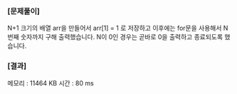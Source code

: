### [문제풀이]
N+1 크기의 배열 arr을 만들어서 arr[1] = 1 로 저장하고 이후에는 for문을 사용해서 N번째 숫자까지 구해 출력했습니다. N이 0인 경우는 곧바로 0을 출력하고 종료되도록 했습니다. 

### [결과]
메모리 : 11464	 KB
시간 : 80 ms